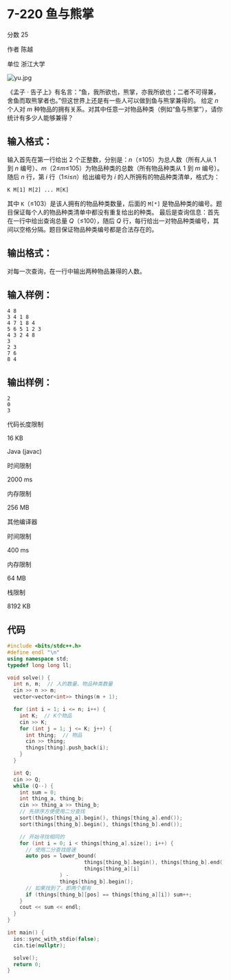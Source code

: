 # **7-220 鱼与熊掌**

分数 25

作者 陈越

单位 浙江大学

![yu.jpg](https://gitee.com/chen-houchao/images/raw/master/img/20250227003951289.jpeg)

《孟子 · 告子上》有名言：“鱼，我所欲也，熊掌，亦我所欲也；二者不可得兼，舍鱼而取熊掌者也。”但这世界上还是有一些人可以做到鱼与熊掌兼得的。
给定 *n* 个人对 *m* 种物品的拥有关系。对其中任意一对物品种类（例如“鱼与熊掌”），请你统计有多少人能够兼得？

## 输入格式：

输入首先在第一行给出 2 个正整数，分别是：*n*（≤105）为总人数（所有人从 1 到 *n* 编号）、*m*（2≤*m*≤105）为物品种类的总数（所有物品种类从 1 到 *m* 编号）。
随后 *n* 行，第 *i* 行（1≤*i*≤*n*）给出编号为 *i* 的人所拥有的物品种类清单，格式为：

```
K M[1] M[2] ... M[K]
```

其中 `K`（≤103）是该人拥有的物品种类数量，后面的 `M[*]` 是物品种类的编号。题目保证每个人的物品种类清单中都没有重复给出的种类。
最后是查询信息：首先在一行中给出查询总量 *Q*（≤100），随后 *Q* 行，每行给出一对物品种类编号，其间以空格分隔。题目保证物品种类编号都是合法存在的。

## 输出格式：

对每一次查询，在一行中输出两种物品兼得的人数。

## 输入样例：

```in
4 8
3 4 1 8
4 7 1 8 4
5 6 5 1 2 3
4 3 2 4 8
3
2 3
7 6
8 4
```

## 输出样例：

```out
2
0
3
```

代码长度限制

16 KB

Java (javac)

时间限制

2000 ms

内存限制

256 MB

其他编译器

时间限制

400 ms

内存限制

64 MB

栈限制

8192 KB

## 代码

```cpp
#include <bits/stdc++.h>
#define endl "\n"
using namespace std;
typedef long long ll;

void solve() {
  int n, m;  // 人的数量、物品种类数量
  cin >> n >> m;
  vector<vector<int>> things(m + 1);

  for (int i = 1; i <= n; i++) {
    int K;  // K个物品
    cin >> K;
    for (int j = 1; j <= K; j++) {
      int thing;  // 物品
      cin >> thing;
      things[thing].push_back(i);
    }
  }

  int Q;
  cin >> Q;
  while (Q--) {
    int sum = 0;
    int thing_a, thing_b;
    cin >> thing_a >> thing_b;
    // 先排序方便使用二分查找
    sort(things[thing_a].begin(), things[thing_a].end());
    sort(things[thing_b].begin(), things[thing_b].end());

    // 开始寻找相同的
    for (int i = 0; i < things[thing_a].size(); i++) {
      // 使用二分查找提速
      auto pos = lower_bound(
                         things[thing_b].begin(), things[thing_b].end(),
                         things[thing_a][i]
                 ) -
                 things[thing_b].begin();
      // 如果找到了，即两个都有
      if (things[thing_b][pos] == things[thing_a][i]) sum++;
    }
    cout << sum << endl;
  }
}

int main() {
  ios::sync_with_stdio(false);
  cin.tie(nullptr);

  solve();
  return 0;
}
```

